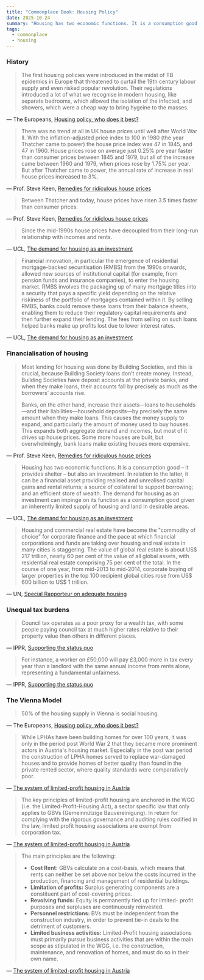 ```yaml
---
title: "Commonplace Book: Housing Policy"
date: 2025-10-24
summary: "Housing has two economic functions. It is a consumption good – it provides shelter – but also an investment. In relation to the latter, it can be a financial asset providing realised and unrealised capital gains and rental returns; a source of collateral to support borrowing; and an efficient store of wealth. The demand for housing as an investment can impinge on its function as a consumption good given an inherently limited supply of housing and land in desirable areas."
tags:
  - commonplace
  - housing
---
```


### History 

> The first housing policies were introduced in the midst of TB epidemics in Europe that threatened to curtail the 19th century labour supply and even risked popular revolution. Their regulations introduced a lot of what we recognise in modern housing, like separate bedrooms, which allowed the isolation of the infected, and showers, which were a cheap way to bring hygeine to the masses.

— The Europeans, [Housing policy, who does it best?][8]

> There was no trend at all in UK house prices until well after World War II. With the inflation-adjusted price index to 100 in 1980 (the year Thatcher came to power) the house price index was 47 in 1845, and 47 in 1960. House prices rose on average just 0.25% pre year faster than consumer prices between 1845 and 1979, but all of the increase came between 1960 and 1979, when prices rose by 1.75% per year. But after Thatcher came to power, the annual rate of increase in real house prices increased to 3%.

— Prof. Steve Keen, [Remedies for ridiculous house prices][1]

> Between Thatcher and today, house prices have risen 3.5 times faster than consumer prices.

— Prof. Steve Keen, [Remedies for ridiclous house prices][1]

> Since the mid-1990s house prices have decoupled from their long-run relationship with incomes and rents.

— UCL, [The demand for housing as an investment][4]

> Financial innovation, in particular the emergence of residential mortgage-backed securitisation (RMBS) from the 1990s onwards, allowed new sources of institutional capital (for example, from pension funds and insurance companies), to enter the housing market. RMBS involves the packaging up of many mortgage titles into a security that pays a specific yield depending on the relative riskiness of the portfolio of mortgages contained within it. By selling RMBS, banks could remove these loans from their balance sheets, enabling them to reduce their regulatory capital requirements and then further expand their lending. The fees from selling on such loans helped banks make up profits lost due to lower interest rates.

— UCL, [The demand for housing as an investment][4]

### Financialisation of housing

> Most lending for housing was done by Building Societies, and this is crucial, because Building Society loans don’t create money. Instead, Building Societies have deposit accounts at the private banks, and when they make loans, their accounts fall by precisely as much as the borrowers’ accounts rise.
>
>Banks, on the other hand, increase their assets—loans to households—and their liabilities—household deposits—by precisely the same amount when they make loans. This causes the money supply to expand, and particularly the amount of money used to buy houses. This expands both aggregate demand and incomes, but most of it drives up house prices. Some more houses are built, but overwhelmingly, bank loans make existing houses more expensive.

— Prof. Steve Keen, [Remedies for ridiculous house prices][1]

> Housing has two economic functions. It is a consumption good – it provides shelter – but also an investment. In relation to the latter, it can be a financial asset providing realised and unrealised capital gains and rental returns; a source of collateral to support borrowing; and an efficient store of wealth. The demand for housing as an investment can impinge on its function as a consumption good given an inherently limited supply of housing and land in desirable areas.

— UCL, [The demand for housing as an investment][4]

> Housing and commercial real estate have become the "commodity of choice" for corporate finance and the pace at which financial corporations and funds are taking over housing and real estate in many cities is staggering. The value of global real estate is about US$ 217 trillion, nearly 60 per cent of the value of all global assets, with residential real estate comprising 75 per cent of the total. In the course of one year, from mid-2013 to mid-2014, corporate buying of larger properties in the top 100 recipient global cities rose from US$ 600 billion to US$ 1 trillion.

— UN, [Special Rapporteur on adequate housing][6]

### Unequal tax burdens

> Council tax operates as a poor proxy for a wealth tax, with some people paying council tax at much higher rates relative to their property value than others in different places.

— IPPR, [Supporting the status quo][5]

> For instance, a worker on £50,000 will pay £3,000 more in tax every year than a landlord with the same annual income from rents alone, representing a fundamental unfairness.

— IPPR, [Supporting the status quo][5]

### The Vienna Model

> 50% of the housing supply in Vienna is social housing.

— The Europeans, [Housing policy, who does it best?][8]

> While LPHAs have been building homes for over 100 years, it was only in the period post World War 2 that they became more prominent actors in Austria's housing market. Especially in the post war period the construction of LPHA homes served to replace war-damaged houses and to provide homes of better quality than found in the private rented sector, where quality standards were comparatively poor.

— [The system of limited-profit housing in Austria][7]

> The key principles of limited-profit housing are anchored in the WGG (i.e. the Limited-Profit-Housing Act), a sector specific law that only applies to GBVs (Gemeinnützige Bauvereinigung). In return for complying with the rigorous governance and auditing rules codified in the law, limited profit housing associations are exempt from corporation tax.

— [The system of limited-profit housing in Austria][7]

> The main principles are the following:
> - **Cost Rent:** GBVs calculate on a cost-basis, which means that rents can neither be set above nor below the costs incurred in the production, financing and management of residential buildings.
> - **Limitation of profits:** Surplus generating components are a constituent part of cost-covering prices.
> - **Revolving funds:** Equity is permanently tied up for limited- profit purposes and surpluses are continuously reinvested.
> - **Personnel restrictions:** BVs must be independent from the construction industry, in order to prevent tie-in deals to the detriment of customers.
> - **Limited business activities:** Limited-Profit housing associations must primarily pursue business activities that are within the main scope as stipulated in the WGG, i.e. the construction, maintenance, and renovation of homes, and must do so in their own name.

— [The system of limited-profit housing in Austria][7]

[1]: https://profstevekeen.substack.com/p/remedies-for-ridiculous-house-prices "Remedies for ridiculous house prices"
[2]: https://profstevekeen.substack.com/p/gaslighting-us-on-private-debt "Gaslighting us on private debt"
[3]: https://www.gov.uk/government/news/uk-house-price-index-for-january-2025 "UK house price index for January 2025"
[4]: https://www.ucl.ac.uk/bartlett/sites/bartlett/files/241009_iipp_policy_report_ukhousing_layout2.pdf "The demand for housing as an investment"
[5]: https://ippr-org.files.svdcdn.com/production/Downloads/Supporting_the_status_quo_August24.pdf "How the taxation of wealth in the UK grows regional divides"
[6]: https://docs.un.org/en/A/HRC/34/51 "Report of the Special Rapporteur on adequate housing as a component of the right to an adequate standard of living, and on the right to non-discrimination in this context"
[7]: https://www.ciriec.uliege.be/wp-content/uploads/2022/11/WP2022-04.pdf "The system of limited-profit housing in Austria"
[8]: https://www.europeanspodcast.com/all-episodes/housing-policy-who-does-it-best-part-1 "Housing policy: who does it best?"